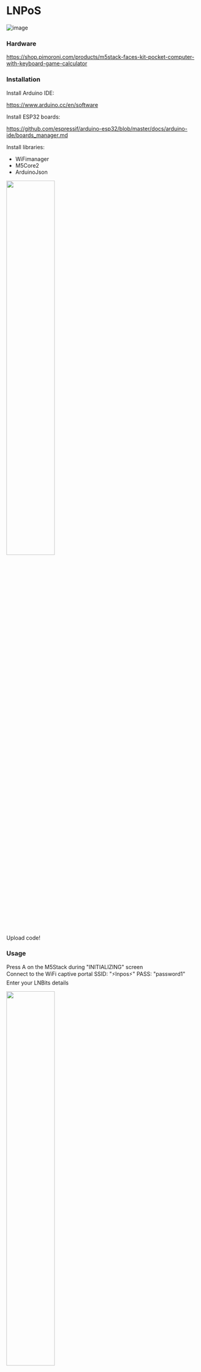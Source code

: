 
# LNPoS

![image](https://user-images.githubusercontent.com/33088785/110760353-883db880-8246-11eb-92bb-b371a629292e.png)

### Hardware

https://shop.pimoroni.com/products/m5stack-faces-kit-pocket-computer-with-keyboard-game-calculator

### Installation

Install Arduino IDE: 

https://www.arduino.cc/en/software

Install ESP32 boards: 

https://github.com/espressif/arduino-esp32/blob/master/docs/arduino-ide/boards_manager.md

Install libraries:
- WiFimanager
- M5Core2
- ArduinoJson

<img src="https://i.imgur.com/KEg2QsN.png" width="50%">

Upload code!

### Usage

Press A on the M5Stack during "INITIALIZING" screen<br/>
Connect to the WiFi captive portal SSID: "⚡lnpos⚡" PASS: "password1"<br/>
Enter your LNBits details<br/>

<img src="https://i.imgur.com/QIilvsM.png" width="50%">

### Notes

To create a splash image, you can use the
[Online Image to C Array Converter](https://littlevgl.com/image-to-c-array).

### <a href="https://github.com/arcbtc/M5StackSats">Old version</a>
